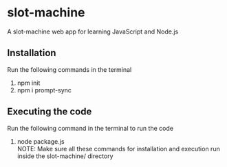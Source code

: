 # slot-machine
A slot-machine web app for learning JavaScript and Node.js

## Installation
Run the following commands in the terminal
1. npm init
2. npm i prompt-sync

## Executing the code
Run the following command in the terminal to run the code
1. node package.js<br>
NOTE: Make sure all these commands for installation and execution run inside the slot-machine/ directory
